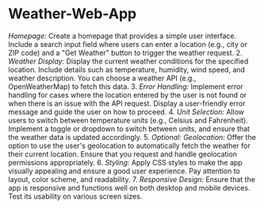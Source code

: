 # Weather-Web-App
*Homepage:* Create a homepage that provides a simple user interface. Include a search
input field where users can enter a location (e.g., city or ZIP code) and a "Get Weather"
button to trigger the weather request.
2. *Weather Display:* Display the current weather conditions for the specified location.
Include details such as temperature, humidity, wind speed, and weather description. You can
choose a weather API (e.g., OpenWeatherMap) to fetch this data.
3. *Error Handling:* Implement error handling for cases where the location entered by the
user is not found or when there is an issue with the API request. Display a user-friendly error
message and guide the user on how to proceed.
4. *Unit Selection:* Allow users to switch between temperature units (e.g., Celsius and
Fahrenheit). Implement a toggle or dropdown to switch between units, and ensure that the
weather data is updated accordingly.
5. *Optional: Geolocation:* Offer the option to use the user's geolocation to automatically
fetch the weather for their current location. Ensure that you request and handle geolocation
permissions appropriately.
6. *Styling:* Apply CSS styles to make the app visually appealing and ensure a good user
experience. Pay attention to layout, color scheme, and readability.
7. *Responsive Design:* Ensure that the app is responsive and functions well on both
desktop and mobile devices. Test its usability on various screen sizes.
